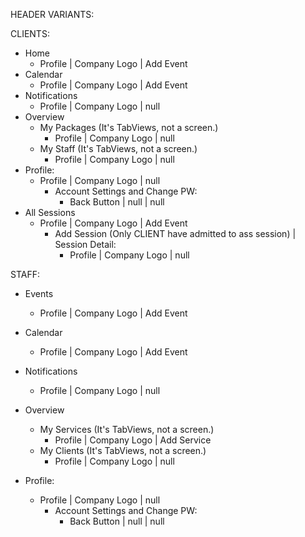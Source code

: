 HEADER VARIANTS:

CLIENTS:

- Home
  - Profile | Company Logo | Add Event
- Calendar
  - Profile | Company Logo | Add Event
- Notifications
  - Profile | Company Logo | null
- Overview
  - My Packages (It's TabViews, not a screen.)
    - Profile | Company Logo | null
  - My Staff (It's TabViews, not a screen.)
    - Profile | Company Logo | null
- Profile:
  - Profile | Company Logo | null
    - Account Settings and Change PW:
      - Back Button | null | null
- All Sessions
  - Profile | Company Logo | Add Event
    - Add Session (Only CLIENT have admitted to ass session) | Session Detail:
      - Profile | Company Logo | null

STAFF:

- Events
  - Profile | Company Logo | Add Event
- Calendar
  - Profile | Company Logo | Add Event
- Notifications
  - Profile | Company Logo | null
- Overview

  - My Services (It's TabViews, not a screen.)
    - Profile | Company Logo | Add Service
  - My Clients (It's TabViews, not a screen.)
    - Profile | Company Logo | null

- Profile:
  - Profile | Company Logo | null
    - Account Settings and Change PW:
      - Back Button | null | null
